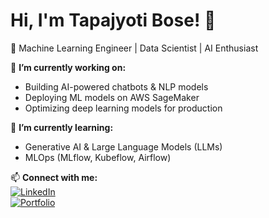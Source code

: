# Hi, I'm Tapajyoti Bose! 👋  
🚀 Machine Learning Engineer | Data Scientist | AI Enthusiast  

🔭 **I’m currently working on:**  
- Building AI-powered chatbots & NLP models  
- Deploying ML models on AWS SageMaker  
- Optimizing deep learning models for production  

🌱 **I’m currently learning:**  
- Generative AI & Large Language Models (LLMs)  
- MLOps (MLflow, Kubeflow, Airflow)  

📫 **Connect with me:**  
[![LinkedIn](https://img.shields.io/badge/LinkedIn-Profile-blue)](https://linkedin.com/in/your-profile)  
[![Portfolio](https://img.shields.io/badge/Portfolio-Visit-lightgrey)](https://yourwebsite.com)  
